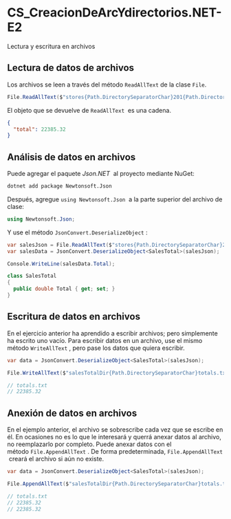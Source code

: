# CS_CreacionDeArcYdirectorios.NET-E2
Lectura y escritura en archivos

## **Lectura de datos de archivos**

Los archivos se leen a través del método `ReadAllText` de la clase `File`.

```csharp
File.ReadAllText($"stores{Path.DirectorySeparatorChar}201{Path.DirectorySeparatorChar}sales.json");
```

El objeto que se devuelve de `ReadAllText`
 es una cadena.

```json
{
  "total": 22385.32
}
```

## ****Análisis de datos en archivos****

Puede agregar el paquete *Json.NET*
 al proyecto mediante NuGet:

```bash
dotnet add package Newtonsoft.Json
```

Después, agregue `using Newtonsoft.Json`
 a la parte superior del archivo de clase:

```csharp
using Newtonsoft.Json;
```

Y use el método `JsonConvert.DeserializeObject`
:

```csharp
var salesJson = File.ReadAllText($"stores{Path.DirectorySeparatorChar}201{Path.DirectorySeparatorChar}sales.json");
var salesData = JsonConvert.DeserializeObject<SalesTotal>(salesJson);

Console.WriteLine(salesData.Total);

class SalesTotal
{
  public double Total { get; set; }
}
```

## ****Escritura de datos en archivos****

En el ejercicio anterior ha aprendido a escribir archivos; pero simplemente ha escrito uno vacío. Para escribir datos en un archivo, use el mismo método `WriteAllText`
, pero pase los datos que quiera escribir.

```csharp
var data = JsonConvert.DeserializeObject<SalesTotal>(salesJson);

File.WriteAllText($"salesTotalDir{Path.DirectorySeparatorChar}totals.txt", data.Total.ToString());

// totals.txt
// 22385.32
```

## ****Anexión de datos en archivos****

En el ejemplo anterior, el archivo se sobrescribe cada vez que se escribe en él. En ocasiones no es lo que le interesará y querrá anexar datos al archivo, no reemplazarlo por completo. Puede anexar datos con el método `File.AppendAllText`
. De forma predeterminada, `File.AppendAllText`
 creará el archivo si aún no existe.

```csharp
var data = JsonConvert.DeserializeObject<SalesTotal>(salesJson);

File.AppendAllText($"salesTotalDir{Path.DirectorySeparatorChar}totals.txt", $"{data.Total}{Environment.NewLine}");

// totals.txt
// 22385.32
// 22385.32
```
